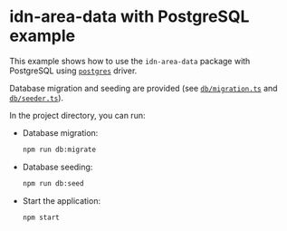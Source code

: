 # idn-area-data with PostgreSQL example

This example shows how to use the `idn-area-data` package with PostgreSQL using [`postgres`](https://www.npmjs.com/package/postgres) driver.

Database migration and seeding are provided (see [`db/migration.ts`](./db/migration.ts) and [`db/seeder.ts`](./db/seeder.ts)).

In the project directory, you can run:

- Database migration:

  ```bash
  npm run db:migrate
  ```

- Database seeding:

  ```bash
  npm run db:seed
  ```

- Start the application:
  ```bash
  npm start
  ```
